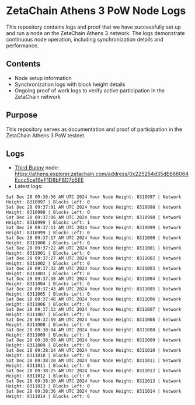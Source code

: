 # ZetaChain Athens 3 PoW Node Logs
This repository contains logs and proof that we have successfully set up and run a node on the ZetaChain Athens 3 network. The logs demonstrate continuous node operation, including synchronization details and performance.

## Contents
- Node setup information
- Synchronization logs with block height details
- Ongoing proof of work logs to verify active participation in the ZetaChain network

## Purpose
This repository serves as documentation and proof of participation in the ZetaChain Athens 3 PoW testnet.

## Logs

- [Third Bunny](https://thirdbunny.xyz/) node: https://athens.explorer.zetachain.com/address/0x225254d35dE666064Eccc5ce16eF1D8bF8D7b5EE
- Latest logs:
```
Sat Dec 28 09:36:56 AM UTC 2024 Your Node Height: 8310997 | Network Height: 8310997 | Blocks Left: 0
Sat Dec 28 09:37:01 AM UTC 2024 Your Node Height: 8310998 | Network Height: 8310998 | Blocks Left: 0
Sat Dec 28 09:37:06 AM UTC 2024 Your Node Height: 8310998 | Network Height: 8310999 | Blocks Left: 1
Sat Dec 28 09:37:11 AM UTC 2024 Your Node Height: 8310999 | Network Height: 8310999 | Blocks Left: 0
Sat Dec 28 09:37:17 AM UTC 2024 Your Node Height: 8311000 | Network Height: 8311000 | Blocks Left: 0
Sat Dec 28 09:37:22 AM UTC 2024 Your Node Height: 8311001 | Network Height: 8311001 | Blocks Left: 0
Sat Dec 28 09:37:27 AM UTC 2024 Your Node Height: 8311002 | Network Height: 8311002 | Blocks Left: 0
Sat Dec 28 09:37:32 AM UTC 2024 Your Node Height: 8311003 | Network Height: 8311003 | Blocks Left: 0
Sat Dec 28 09:37:38 AM UTC 2024 Your Node Height: 8311004 | Network Height: 8311004 | Blocks Left: 0
Sat Dec 28 09:37:43 AM UTC 2024 Your Node Height: 8311005 | Network Height: 8311005 | Blocks Left: 0
Sat Dec 28 09:37:48 AM UTC 2024 Your Node Height: 8311006 | Network Height: 8311006 | Blocks Left: 0
Sat Dec 28 09:37:53 AM UTC 2024 Your Node Height: 8311007 | Network Height: 8311007 | Blocks Left: 0
Sat Dec 28 09:37:59 AM UTC 2024 Your Node Height: 8311008 | Network Height: 8311008 | Blocks Left: 0
Sat Dec 28 09:38:04 AM UTC 2024 Your Node Height: 8311008 | Network Height: 8311009 | Blocks Left: 1
Sat Dec 28 09:38:09 AM UTC 2024 Your Node Height: 8311009 | Network Height: 8311009 | Blocks Left: 0
Sat Dec 28 09:38:14 AM UTC 2024 Your Node Height: 8311010 | Network Height: 8311010 | Blocks Left: 0
Sat Dec 28 09:38:20 AM UTC 2024 Your Node Height: 8311011 | Network Height: 8311011 | Blocks Left: 0
Sat Dec 28 09:38:25 AM UTC 2024 Your Node Height: 8311012 | Network Height: 8311012 | Blocks Left: 0
Sat Dec 28 09:38:30 AM UTC 2024 Your Node Height: 8311013 | Network Height: 8311013 | Blocks Left: 0
Sat Dec 28 09:38:36 AM UTC 2024 Your Node Height: 8311014 | Network Height: 8311014 | Blocks Left: 0
```
